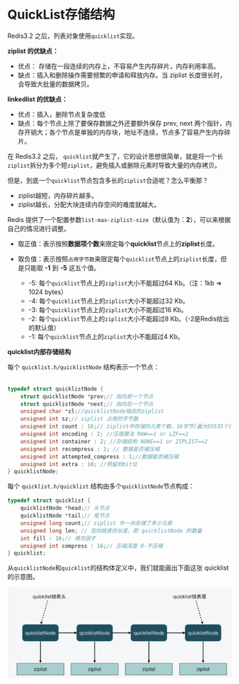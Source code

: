 # QuickList存储结构

Redis3.2 之后，列表对象使用`quicklist`实现。

**ziplist 的优缺点：**

* 优点： 存储在一段连续的内存上，不容易产生内存碎片，内存利用率高。
* 缺点：插入和删除操作需要频繁的申请和释放内存。当 ziplist 长度很长时，会导致大批量的数据拷贝。

**linkedlist 的优缺点：**

* 优点：插入，删除节点复杂度低
* 缺点：每个节点上除了要保存数据之外还要额外保存 prev, next 两个指针，内存开销大；各个节点是单独的内存块，地址不连续，节点多了容易产生内存碎片。

在 Redis3.2 之后， `quicklist`就产生了，它的设计思想很简单，就是将一个长`ziplist`拆分为多个短`ziplist`，避免插入或删除元素时导致大量的内存拷贝。

但是，到底一个`quicklist`节点包含多长的`ziplist`合适呢？怎么平衡那？

* ziplist越短，内存碎片越多。
* ziplist越长，分配大块连续内存空间的难度就越大。

Redis 提供了一个配置参数`list-max-ziplist-size`（默认值为：**2**），可以来根据自己的情况进行调整。

* 取正值：表示按照**数据项个数**来限定每个**quicklist**节点上的**ziplist**长度。
* 取负值：表示按照`占用字节数`来限定每个`quicklist`节点上的`ziplist`长度，但是只能取 **-1** 到 **-5** 这五个值。

  * -5: 每个`quicklist`节点上的`ziplist`大小不能超过64 Kb。（注：1kb => 1024 bytes）
  * -4: 每个`quicklist`节点上的`ziplist`大小不能超过32 Kb。
  * -3: 每个`quicklist`节点上的`ziplist`大小不能超过16 Kb。
  * -2: 每个`quicklist`节点上的`ziplist`大小不能超过8 Kb。（-2是Redis给出的默认值）
  * -1: 每个`quicklist`节点上的`ziplist`大小不能超过4 Kb。

**quicklist内部存储结构**

每个 `quicklist.h/quicklistNode` 结构表示一个节点：

```c

typedef struct quicklistNode {
    struct quicklistNode *prev;// 指向前一个节点
    struct quicklistNode *next;// 指向后一个节点
    unsigned char *zl;//quicklistNode指向的ziplist
    unsigned int sz;// ziplist 占用的字节数
    unsigned int count : 16;// ziplist中存储的元素个数，16字节(最大65535个)
    unsigned int encoding : 2; //压缩算法 RAW==1 or LZF==2 
    unsigned int container : 2; //存储结构 NONE==1 or ZIPLIST==2
    unsigned int recompress : 1; // 数据是否被压缩
    unsigned int attempted_compress : 1;//数据能否被压缩
    unsigned int extra : 10; //预留的bit位
} quicklistNode;

```

每个 `quicklist.h/quicklist` 结构由多个`quicklistNode`节点构成：

```c
typedef struct quicklist {
    quicklistNode *head;// 头节点
    quicklistNode *tail;// 尾节点
    unsigned long count;// ziplist 中一共存储了多少元素
    unsigned long len; // 双向链表的长度，即 quicklistNode 的数量
    int fill : 16;// 填充因子
    unsigned int compress : 16;// 压缩深度 0-不压缩
} quicklist;

```

从`quicklistNode`和`quicklist`的结构体定义中，我们就能画出下面这张 quicklist 的示意图。

![image.png](assets/image-20220324214404-t5xh15s.png)
